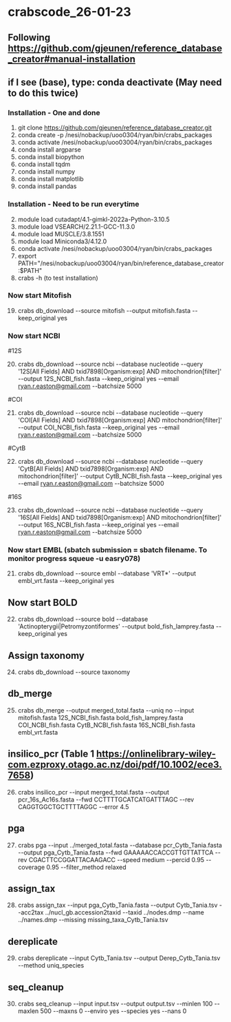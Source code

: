 # crabscode_26-01-23
## Following https://github.com/gjeunen/reference_database_creator#manual-installation
## if I see (base), type: conda deactivate (May need to do this twice)
### Installation - One and done

1) git clone https://github.com/gjeunen/reference_database_creator.git
6) conda create -p /nesi/nobackup/uoo0304/ryan/bin/crabs_packages
7) conda activate /nesi/nobackup/uoo03004/ryan/bin/crabs_packages
8) conda install argparse
9) conda install biopython
10) conda install tqdm
11) conda install numpy
12) conda install matplotlib
13) conda install pandas

### Installation - Need to be run everytime

2) module load cutadapt/4.1-gimkl-2022a-Python-3.10.5
3) module load VSEARCH/2.21.1-GCC-11.3.0
4) module load MUSCLE/3.8.1551
5) module load Miniconda3/4.12.0
15) conda activate /nesi/nobackup/uoo03004/ryan/bin/crabs_packages
17) export PATH="/nesi/nobackup/uoo03004/ryan/bin/reference_database_creator:$PATH"
18) crabs -h (to test installation)

### Now start Mitofish

19) crabs db_download --source mitofish --output mitofish.fasta --keep_original yes

### Now start NCBI
#12S

20) crabs db_download --source ncbi --database nucleotide --query '12S[All Fields] AND txid7898[Organism:exp] AND mitochondrion[filter]' --output 12S_NCBI_fish.fasta --keep_original yes --email ryan.r.easton@gmail.com --batchsize 5000

#COI 

21) crabs db_download --source ncbi --database nucleotide --query 'COI[All Fields] AND txid7898[Organism:exp] AND mitochondrion[filter]' --output COI_NCBI_fish.fasta --keep_original yes --email ryan.r.easton@gmail.com --batchsize 5000

#CytB

22) crabs db_download --source ncbi --database nucleotide --query 'CytB[All Fields] AND txid7898[Organism:exp] AND mitochondrion[filter]' --output CytB_NCBI_fish.fasta --keep_original yes --email ryan.r.easton@gmail.com --batchsize 5000

#16S

23) crabs db_download --source ncbi --database nucleotide --query '16S[All Fields] AND txid7898[Organism:exp] AND mitochondrion[filter]' --output 16S_NCBI_fish.fasta --keep_original yes --email ryan.r.easton@gmail.com --batchsize 5000

### Now start EMBL (sbatch submission = sbatch filename. To monitor progress squeue -u easry078)

21) crabs db_download --source embl --database 'VRT*' --output embl_vrt.fasta --keep_original yes

## Now start BOLD 

22)  crabs db_download --source bold --database 'Actinopterygii|Petromyzontiformes' --output bold_fish_lamprey.fasta --keep_original yes

## Assign taxonomy

24) crabs db_download --source taxonomy

## db_merge

25) crabs db_merge --output merged_total.fasta --uniq no --input mitofish.fasta 12S_NCBI_fish.fasta bold_fish_lamprey.fasta COI_NCBI_fish.fasta CytB_NCBI_fish.fasta 16S_NCBI_fish.fasta embl_vrt.fasta

## insilico_pcr (Table 1 https://onlinelibrary-wiley-com.ezproxy.otago.ac.nz/doi/pdf/10.1002/ece3.7658)

26) crabs insilico_pcr --input merged_total.fasta --output pcr_16s_Ac16s.fasta --fwd CCTTTTGCATCATGATTTAGC --rev CAGGTGGCTGCTTTTAGGC --error 4.5

## pga

27) crabs pga --input ../merged_total.fasta --database pcr_Cytb_Tania.fasta --output pga_Cytb_Tania.fasta --fwd GAAAAACCACCGTTGTTATTCA --rev CGACTTCCGGATTACAAGACC --speed medium --percid 0.95 --coverage 0.95 --filter_method relaxed

## assign_tax

28) crabs assign_tax --input pga_Cytb_Tania.fasta --output Cytb_Tania.tsv --acc2tax ../nucl_gb.accession2taxid --taxid ../nodes.dmp --name ../names.dmp --missing missing_taxa_Cytb_Tania.tsv

## dereplicate

29) crabs dereplicate --input Cytb_Tania.tsv --output Derep_Cytb_Tania.tsv --method uniq_species

## seq_cleanup

30) crabs seq_cleanup --input input.tsv --output output.tsv --minlen 100 --maxlen 500 --maxns 0 --enviro yes --species yes --nans 0
